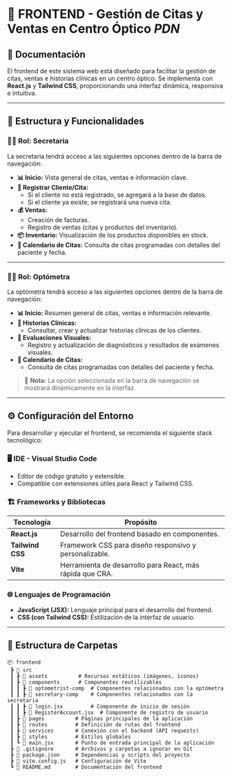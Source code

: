 # 🎨 FRONTEND - Gestión de Citas y Ventas en Centro Óptico _PDN_

## 📌 Documentación  

El frontend de este sistema web está diseñado para facilitar la gestión de citas, ventas e historias clínicas en un centro óptico. Se implementa con **React.js** y **Tailwind CSS**, proporcionando una interfaz dinámica, responsiva e intuitiva.  

---

## 🏥 **Estructura y Funcionalidades**  

### 👩‍💼 **Rol: Secretaria**  
La secretaria tendrá acceso a las siguientes opciones dentro de la barra de navegación:  

- **📊 Inicio:** Vista general de citas, ventas e información clave.  
- **📝 Registrar Cliente/Cita:**  
  - Si el cliente no está registrado, se agregará a la base de datos.  
  - Si el cliente ya existe, se registrará una nueva cita.  
- **💰 Ventas:**  
  - Creación de facturas.  
  - Registro de ventas (citas y productos del inventario).  
- **📦 Inventario:** Visualización de los productos disponibles en stock.  
- **📅 Calendario de Citas:** Consulta de citas programadas con detalles del paciente y fecha.  

---

### 👨‍⚕️ **Rol: Optómetra**  
La optómetra tendrá acceso a las siguientes opciones dentro de la barra de navegación:  

- **📊 Inicio:** Resumen general de citas, ventas e información relevante.  
- **📖 Historias Clínicas:**  
  - Consultar, crear y actualizar historias clínicas de los clientes.  
- **👀 Evaluaciones Visuales:**  
  - Registro y actualización de diagnósticos y resultados de exámenes visuales.  
- **📅 Calendario de Citas:**  
  - Consulta de citas programadas con detalles del paciente y fecha.  

> 📌 **Nota:** La opción seleccionada en la barra de navegación se mostrará dinámicamente en la interfaz.  

---

## ⚙️ **Configuración del Entorno**  

Para desarrollar y ejecutar el frontend, se recomienda el siguiente stack tecnológico:  

### 🖥️ **IDE - Visual Studio Code**  
- Editor de código gratuito y extensible.  
- Compatible con extensiones útiles para React y Tailwind CSS.  

### 🏗️ **Frameworks y Bibliotecas**  
| Tecnología  | Propósito  |
|------------|-----------|
| **React.js** | Desarrollo del frontend basado en componentes. |
| **Tailwind CSS** | Framework CSS para diseño responsivo y personalizable. |
| **Vite** | Herramienta de desarrollo para React, más rápida que CRA. |

### 🌐 **Lenguajes de Programación**  
- **JavaScript (JSX):** Lenguaje principal para el desarrollo del frontend.  
- **CSS (con Tailwind CSS):** Estilización de la interfaz de usuario.  

---

## 📂 **Estructura de Carpetas**  

```plaintext
📦 frontend
 ┣ 📂 src
 ┃ ┣ 📂 assets          # Recursos estáticos (imágenes, íconos)
 ┃ ┣ 📂 components      # Componentes reutilizables
 ┃ ┃ ┣ 📂 optometrist-comp  # Componentes relacionados con la optómetra
 ┃ ┃ ┣ 📂 secretary-comp    # Componentes relacionados con la secretaria
 ┃ ┃ ┣ 📜 login.jsx         # Componente de inicio de sesión
 ┃ ┃ ┣ 📜 RegisterAccount.jsx  # Componente de registro de usuario
 ┃ ┣ 📂 pages          # Páginas principales de la aplicación
 ┃ ┣ 📂 routes         # Definición de rutas del frontend
 ┃ ┣ 📂 services       # Conexión con el backend (API requests)
 ┃ ┣ 📂 styles         # Estilos globales
 ┃ ┗ 📜 main.jsx       # Punto de entrada principal de la aplicación
 ┣ 📜 .gitignore       # Archivos y carpetas a ignorar en Git
 ┣ 📜 package.json     # Dependencias y scripts del proyecto
 ┣ 📜 vite.config.js   # Configuración de Vite
 ┗ 📜 README.md        # Documentación del frontend
